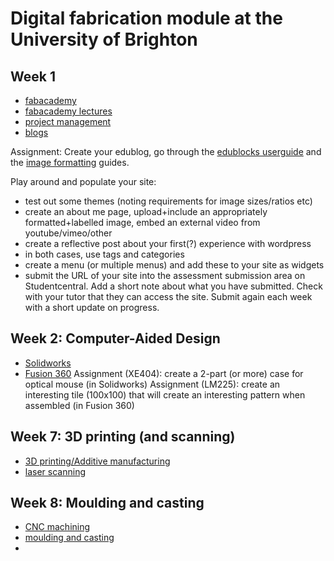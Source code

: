 # Digital fabrication module at the University of Brighton
## Week 1
- [fabacademy](http://fab.academany.org/2019/)
- [fabacademy lectures](https://vimeo.com/academany)
- [project management](https://github.com/derekcovill/notes/blob/master/project-management.md)
- [blogs](https://github.com/derekcovill/notes/blob/master/blogs.md)

Assignment:  Create your edublog, go through the [edublocks userguide](https://help.edublogs.org/user-guide/) and the [image formatting](https://support.squarespace.com/hc/en-us/articles/206542517-Formatting-your-images-for-display-on-the-web) guides. 

Play around and populate your site:
- test out some themes (noting requirements for image sizes/ratios etc)
- create an about me page, upload+include an appropriately formatted+labelled image, embed an external video from youtube/vimeo/other
- create a reflective post about your first(?) experience with wordpress
- in both cases, use tags and categories
- create a menu (or multiple menus) and add these to your site as widgets
- submit the URL of your site into the assessment submission area on Studentcentral. Add a short note about what you have submitted. Check with your tutor that they can access the site. Submit again each week with a short update on progress. 


## Week 2: Computer-Aided Design
- [Solidworks](https://github.com/derekcovill/notes/blob/master/solidworks.md)
- [Fusion 360]()
Assignment (XE404): create a 2-part (or more) case for optical mouse (in Solidworks)
Assignment (LM225): create an interesting tile (100x100) that will create an interesting pattern when assembled (in Fusion 360)

## Week 7: 3D printing (and scanning)
- [3D printing/Additive manufacturing]()
- [laser scanning]()

## Week 8: Moulding and casting
- [CNC machining]()
- [moulding and casting]()
-

